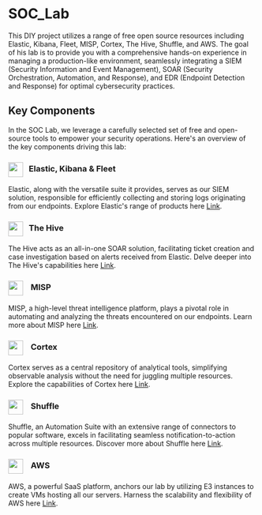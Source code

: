 # SOC_Lab

This DIY project utilizes a range of free open source resources including Elastic, Kibana, Fleet, MISP, Cortex, The Hive, Shuffle, and AWS. The goal of his lab is to provide you with a comprehensive hands-on experience in managing a production-like environment, seamlessly integrating a SIEM (Security Information and Event Management), SOAR (Security Orchestration, Automation, and Response), and EDR (Endpoint Detection and Response) for optimal cybersecurity practices.


## Key Components
In the SOC Lab, we leverage a carefully selected set of free and open-source tools to empower your security operations. Here's an overview of the key components driving this lab:

### <img align="center" src="https://www.elastic.co/apple-icon-57x57.png" height="30px" width="30px">&nbsp;&nbsp;   Elastic, Kibana & Fleet
Elastic, along with the versatile suite it provides, serves as our SIEM solution, responsible for efficiently collecting and storing logs originating from our endpoints. Explore Elastic's range of products here [Link](https://www.elastic.co/).

### <img align="center" src="https://thehive-project.org/assets/ico/favicon.ico" height="30px" width="30px">&nbsp;&nbsp;   The Hive
The Hive acts as an all-in-one SOAR solution, facilitating ticket creation and case investigation based on alerts received from Elastic. Delve deeper into The Hive's capabilities here [Link](https://thehive-project.org/).

### <img align="center" src="https://docs.sekoia.io/assets/playbooks/library/misp.png" height="30px" width="30px"> &nbsp;&nbsp;  MISP
MISP, a high-level threat intelligence platform, plays a pivotal role in automating and analyzing the threats encountered on our endpoints. Learn more about MISP here [Link](https://www.misp-project.org/).

### <img align="center" src="https://thehive-project.github.io/Cortex-Analyzers/images/cortex-logo.png" height="30px" width="30px"> &nbsp;&nbsp;  Cortex
Cortex serves as a central repository of analytical tools, simplifying observable analysis without the need for juggling multiple resources. Explore the capabilities of Cortex here [Link](https://docs.strangebee.com/cortex/).

### <img align="center" src="https://github.com/Shuffle/Shuffle/raw/main/frontend/public/images/Shuffle_logo_new.png" height="30px" width="30px"> &nbsp;&nbsp;  Shuffle
Shuffle, an Automation Suite with an extensive range of connectors to popular software, excels in facilitating seamless notification-to-action across multiple resources. Discover more about Shuffle here [Link](https://shuffler.io/).

### <img align="center" src="https://files.softicons.com/download/social-media-icons/free-social-media-icons-by-uiconstock/png/512x512/AWS-Icon.png" height="30px" width="30px"> &nbsp;&nbsp;  AWS
AWS, a powerful SaaS platform, anchors our lab by utilizing E3 instances to create VMs hosting all our servers. Harness the scalability and flexibility of AWS here [Link](https://aws.amazon.com/).

